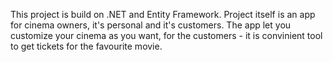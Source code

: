   This project is build on .NET and Entity Framework.
Project itself is an app for cinema owners, it's personal
and it's customers. 
  The app let you customize your cinema as you want,
for the customers - it is convinient tool to get tickets 
for the favourite movie.
